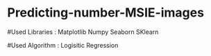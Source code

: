 # Predicting-number-MSIE-images

#Used Libraries :
 Matplotlib
 Numpy
 Seaborn
 SKlearn

#Used Algorithm :
 Logisitic Regression
 
